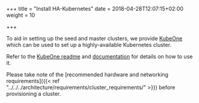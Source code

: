 +++
title = "Install HA-Kubernetes"
date = 2018-04-28T12:07:15+02:00
weight = 10

+++

To aid in setting up the seed and master clusters, we provide [KubeOne](https://github.com/kubermatic/kubeone/) which can be used to set up a highly-available Kubernetes cluster.

Refer to the [KubeOne readme](https://github.com/kubermatic/kubeone/) and [documentation](https://docs.kubermatic.com/kubeone/main/) for details on
how to use it.

Please take note of the [recommended hardware and networking requirements]({{< ref "../../../architecture/requirements/cluster_requirements/" >}}) before provisioning a cluster.
